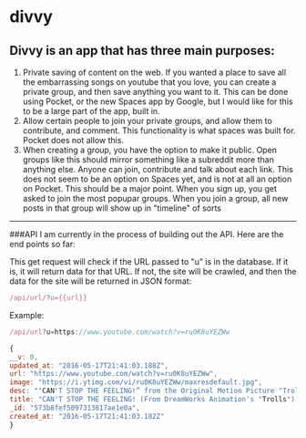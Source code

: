 # divvy

Divvy is an app that has three main purposes: 
---
1. Private saving of content on the web. If you wanted a place to save all the embarrassing songs on youtube that you love, you can  create a private group, and then save anything you want to it. This can be done using Pocket, or the new Spaces app by Google, but I would like for this to be a large part of the app, built in. 
2. Allow certain people to join your private groups, and allow them to contribute, and comment. This functionality is what spaces was built for. Pocket does not allow this. 
3. When creating a group, you have the option to make it public. Open groups like this should mirror something like a subreddit more than anything else. Anyone can join, contribute and talk about each link. This does not seem to be an option on Spaces yet, and is not at all an option on Pocket. This should be a major point. When you sign up, you get asked to join the most popupar groups. When you join a group, all new posts in that group will show up in "timeline" of sorts
---

###API
I am currently in the process of building out the API. Here are the end points so far: 

This get request will check if the URL passed to "u" is in the database. If it is, it will return data for that URL. If not, the site will be crawled, and then the data for the site will be returned in JSON format:
```javascript
/api/url/?u={{url}}
```
Example:
```javascript
/api/url?u=https://www.youtube.com/watch?v=ru0K8uYEZWw

{
__v: 0,
updated_at: "2016-05-17T21:41:03.188Z",
url: "https://www.youtube.com/watch?v=ru0K8uYEZWw",
image: "https://i.ytimg.com/vi/ru0K8uYEZWw/maxresdefault.jpg",
desc: ""CAN'T STOP THE FEELING!” from the Original Motion Picture "Trolls" Official Music Video directed by Mark Romanek. Get it on iTunes: http://smarturl.it/CSTFi...",
title: "CAN'T STOP THE FEELING! (From DreamWorks Animation's "Trolls") (Official Video) - YouTube",
_id: "573b8fef5097313817ae1e0a",
created_at: "2016-05-17T21:41:03.182Z"
}
```


